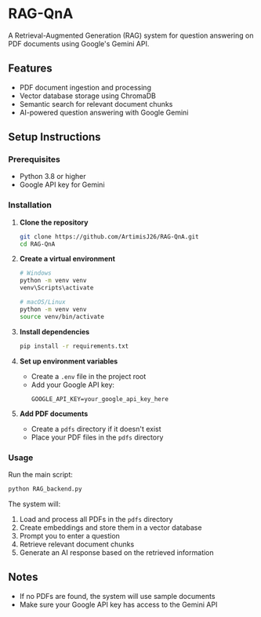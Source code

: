 # RAG-QnA

A Retrieval-Augmented Generation (RAG) system for question answering on PDF documents using Google's Gemini API.

## Features

- PDF document ingestion and processing
- Vector database storage using ChromaDB
- Semantic search for relevant document chunks
- AI-powered question answering with Google Gemini

## Setup Instructions

### Prerequisites

- Python 3.8 or higher
- Google API key for Gemini

### Installation

1. **Clone the repository**
   ```bash
   git clone https://github.com/ArtimisJ26/RAG-QnA.git
   cd RAG-QnA
   ```

2. **Create a virtual environment**
   ```bash
   # Windows
   python -m venv venv
   venv\Scripts\activate

   # macOS/Linux
   python -m venv venv
   source venv/bin/activate
   ```

3. **Install dependencies**
   ```bash
   pip install -r requirements.txt
   ```

4. **Set up environment variables**
   - Create a `.env` file in the project root
   - Add your Google API key:
     ```
     GOOGLE_API_KEY=your_google_api_key_here
     ```

5. **Add PDF documents**
   - Create a `pdfs` directory if it doesn't exist
   - Place your PDF files in the `pdfs` directory

### Usage

Run the main script:
```bash
python RAG_backend.py
```

The system will:
1. Load and process all PDFs in the `pdfs` directory
2. Create embeddings and store them in a vector database
3. Prompt you to enter a question
4. Retrieve relevant document chunks
5. Generate an AI response based on the retrieved information

## Notes

- If no PDFs are found, the system will use sample documents
- Make sure your Google API key has access to the Gemini API
